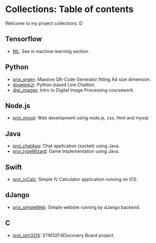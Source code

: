 # Collections: Table of contents

Welcome to my project collections :D

## Tensorflow
- [ML](https://github.com/jrkns/ML): See in machine learning section.

## Python
- [proj_qrgen](https://github.com/jrkns/proj_qrgen): Massive QR-Code Generator fitting A4 size dimension.
- [dogebotJr](https://github.com/jrkns/dogebotJr): Python-based Line Chatbot.
- [digi_images](https://github.com/jrkns/digi_images): Intro to Digital Image Processing coursework.

## Node.js
- [proj_mysql](https://github.com/jrkns/proj_mysql): Web development using node.js, css, html and mysql.

## Java
- [proj_chatApp](https://github.com/jrkns/proj_chatApp): Chat application (socket) using Java.
- [proj_typeWizard](https://github.com/jrkns/proj_typeWizard): Game Implementation using Java.

## Swift
- [proj_IvCalc](https://github.com/jrkns/proj_IvCalc): Simple IV Calculator application running on iOS.

## dJango
- [proj_simpleWeb](https://github.com/jrkns/proj_simpleWeb): Simple website running by dJango backend.

## C
- [proj_stm32f4](https://github.com/jrkns/proj_stm32f4): STM32F4Discovery Board project.
